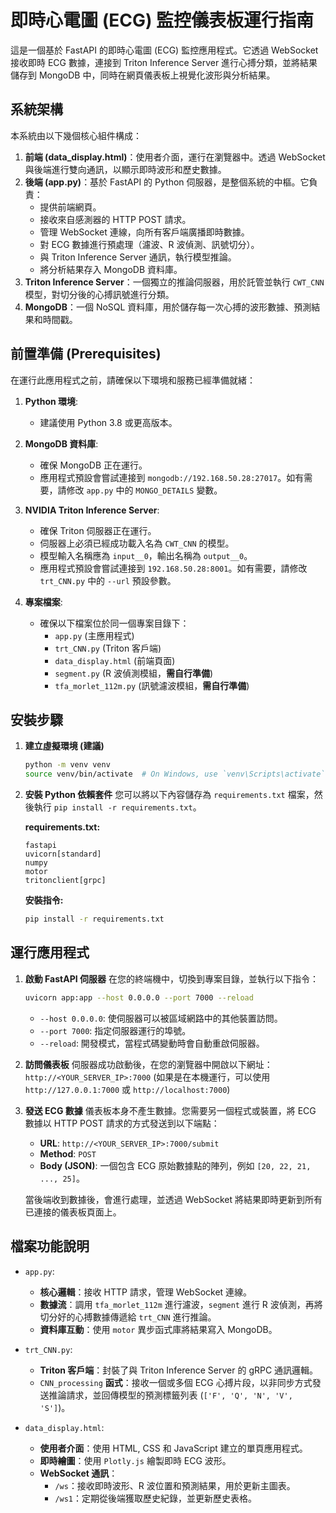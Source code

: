 # 即時心電圖 (ECG) 監控儀表板運行指南

這是一個基於 FastAPI 的即時心電圖 (ECG) 監控應用程式。它透過 WebSocket 接收即時 ECG 數據，連接到 Triton Inference Server 進行心搏分類，並將結果儲存到 MongoDB 中，同時在網頁儀表板上視覺化波形與分析結果。

## 系統架構

本系統由以下幾個核心組件構成：

1.  **前端 (data_display.html)**：使用者介面，運行在瀏覽器中。透過 WebSocket 與後端進行雙向通訊，以顯示即時波形和歷史數據。
2.  **後端 (app.py)**：基於 FastAPI 的 Python 伺服器，是整個系統的中樞。它負責：
    * 提供前端網頁。
    * 接收來自感測器的 HTTP POST 請求。
    * 管理 WebSocket 連線，向所有客戶端廣播即時數據。
    * 對 ECG 數據進行預處理（濾波、R 波偵測、訊號切分）。
    * 與 Triton Inference Server 通訊，執行模型推論。
    * 將分析結果存入 MongoDB 資料庫。
3.  **Triton Inference Server**：一個獨立的推論伺服器，用於託管並執行 `CWT_CNN` 模型，對切分後的心搏訊號進行分類。
4.  **MongoDB**：一個 NoSQL 資料庫，用於儲存每一次心搏的波形數據、預測結果和時間戳。

## 前置準備 (Prerequisites)

在運行此應用程式之前，請確保以下環境和服務已經準備就緒：

1.  **Python 環境**:
    * 建議使用 Python 3.8 或更高版本。

2.  **MongoDB 資料庫**:
    * 確保 MongoDB 正在運行。
    * 應用程式預設會嘗試連接到 `mongodb://192.168.50.28:27017`。如有需要，請修改 `app.py` 中的 `MONGO_DETAILS` 變數。

3.  **NVIDIA Triton Inference Server**:
    * 確保 Triton 伺服器正在運行。
    * 伺服器上必須已經成功載入名為 `CWT_CNN` 的模型。
    * 模型輸入名稱應為 `input__0`，輸出名稱為 `output__0`。
    * 應用程式預設會嘗試連接到 `192.168.50.28:8001`。如有需要，請修改 `trt_CNN.py` 中的 `--url` 預設參數。

4.  **專案檔案**:
    * 確保以下檔案位於同一個專案目錄下：
        * `app.py` (主應用程式)
        * `trt_CNN.py` (Triton 客戶端)
        * `data_display.html` (前端頁面)
        * `segment.py` (R 波偵測模組，**需自行準備**)
        * `tfa_morlet_112m.py` (訊號濾波模組，**需自行準備**)

## 安裝步驟

1.  **建立虛擬環境 (建議)**
    ```bash
    python -m venv venv
    source venv/bin/activate  # On Windows, use `venv\Scripts\activate`
    ```

2.  **安裝 Python 依賴套件**
    您可以將以下內容儲存為 `requirements.txt` 檔案，然後執行 `pip install -r requirements.txt`。

    **requirements.txt:**
    ```
    fastapi
    uvicorn[standard]
    numpy
    motor
    tritonclient[grpc]
    ```

    **安裝指令:**
    ```bash
    pip install -r requirements.txt
    ```

## 運行應用程式

1.  **啟動 FastAPI 伺服器**
    在您的終端機中，切換到專案目錄，並執行以下指令：
    ```bash
    uvicorn app:app --host 0.0.0.0 --port 7000 --reload
    ```
    * `--host 0.0.0.0`: 使伺服器可以被區域網路中的其他裝置訪問。
    * `--port 7000`: 指定伺服器運行的埠號。
    * `--reload`: 開發模式，當程式碼變動時會自動重啟伺服器。

2.  **訪問儀表板**
    伺服器成功啟動後，在您的瀏覽器中開啟以下網址：
    `http://<YOUR_SERVER_IP>:7000`
    (如果是在本機運行，可以使用 `http://127.0.0.1:7000` 或 `http://localhost:7000`)

3.  **發送 ECG 數據**
    儀表板本身不產生數據。您需要另一個程式或裝置，將 ECG 數據以 HTTP POST 請求的方式發送到以下端點：
    * **URL**: `http://<YOUR_SERVER_IP>:7000/submit`
    * **Method**: `POST`
    * **Body (JSON)**: 一個包含 ECG 原始數據點的陣列，例如 `[20, 22, 21, ..., 25]`。

    當後端收到數據後，會進行處理，並透過 WebSocket 將結果即時更新到所有已連接的儀表板頁面上。

## 檔案功能說明

* `app.py`:
    * **核心邏輯**：接收 HTTP 請求，管理 WebSocket 連線。
    * **數據流**：調用 `tfa_morlet_112m` 進行濾波，`segment` 進行 R 波偵測，再將切分好的心搏數據傳遞給 `trt_CNN` 進行推論。
    * **資料庫互動**：使用 `motor` 異步函式庫將結果寫入 MongoDB。

* `trt_CNN.py`:
    * **Triton 客戶端**：封裝了與 Triton Inference Server 的 gRPC 通訊邏輯。
    * `CNN_processing` **函式**：接收一個或多個 ECG 心搏片段，以非同步方式發送推論請求，並回傳模型的預測標籤列表 (`['F', 'Q', 'N', 'V', 'S']`)。

* `data_display.html`:
    * **使用者介面**：使用 HTML, CSS 和 JavaScript 建立的單頁應用程式。
    * **即時繪圖**：使用 `Plotly.js` 繪製即時 ECG 波形。
    * **WebSocket 通訊**：
        * `/ws`：接收即時波形、R 波位置和預測結果，用於更新主圖表。
        * `/ws1`：定期從後端獲取歷史紀錄，並更新歷史表格。
